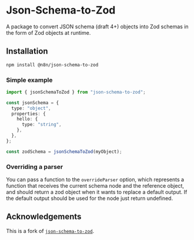 # Json-Schema-to-Zod

A package to convert JSON schema (draft 4+) objects into Zod schemas in the form of Zod objects at runtime.

## Installation

```sh
npm install @n8n/json-schema-to-zod
```

### Simple example

```typescript
import { jsonSchemaToZod } from "json-schema-to-zod";

const jsonSchema = {
  type: "object",
  properties: {
    hello: {
      type: "string",
    },
  },
};

const zodSchema = jsonSchemaToZod(myObject);
```

### Overriding a parser

You can pass a function to the `overrideParser` option, which represents a function that receives the current schema node and the reference object, and should return a zod object when it wants to replace a default output. If the default output should be used for the node just return undefined.

## Acknowledgements

This is a fork of [`json-schema-to-zod`](https://github.com/StefanTerdell/json-schema-to-zod).
